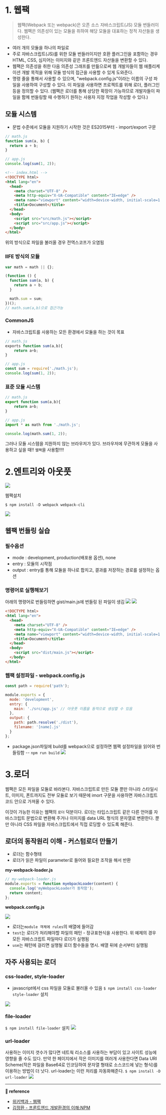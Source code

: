 # 1. 웹팩
> 웹팩(Webpack 또는 webpack)은 오픈 소스 자바스크립트(JS) 모듈 번들러이다. 웹팩은 의존성이 있는 모듈을 취하여 해당 모듈을 대표하는 정적 자산들을 생성한다.

- 여러 개의 모듈을 하나의 파일로
- 주로 자바스크립트(JS)를 위한 모듈 번들러이지만 호환 플러그인을 포함하는 경우 HTML, CSS, 심지어는 이미지와 같은 프론트엔드 자산들을 변환할 수 있다.
- 웹팩은 의존성을 취한 다음 의존성 그래프를 만듦으로써 웹 개발자들이 웹 애플리케이션 개발 목적을 위해 모듈 방식의 접근을 사용할 수 있게 도와준다. 
- 명령 줄을 통해서 사용할 수 있으며, "webpack.config.js"이라는 이름의 구성 파일을 사용하여 구성할 수 있다. 이 파일을 사용하면 프로젝트를 위해 로더, 플러그인 등을 정의할 수 있다. (웹팩은 로더를 통해 상당한 확장이 가능하므로 개발자들이 파일을 함께 번들링할 때 수행하기 원하는 사용자 지정 작업을 작성할 수 있다.) 



## 모듈 시스템
- 문법 수준에서 모듈을 지원하기 시작한 것은 ES2015부터 - import/export 구문

``` javascript
// math.js
function sum(a, b) {
  return a + b;
}
```

``` javascript
// app.js
console.log(sum(1, 2));

```

``` html
<!-- index.html -->
<!DOCTYPE html>
<html lang="en">
  <head>
    <meta charset="UTF-8" />
    <meta http-equiv="X-UA-Compatible" content="IE=edge" />
    <meta name="viewport" content="width=device-width, initial-scale=1.0" />
    <title>Document</title>
  </head>
  <body>
    <script src="src/math.js"></script>
    <script src="src/app.js"></script>
  </body>
</html>

```

위의 방식으로 파일을 불러올 경우 전역스코프가 오염됨
### IIFE 방식의 모듈
``` javascript
var math = math || {};

(function () {
  function sum(a, b) {
    return a + b;
  }

  math.sum = sum;
})();
// math.sum(a,b)으로 접근가능
```

### CommonJS
- 자바스크립트를 사용하는 모든 환경에서 모듈을 하는 것이 목표
``` javascript
// math.js
exports function sum(a,b){
    return a+b;
}
```


``` javascript
// app.js
const sum = require('./math.js');
console.log(sum(1, 2));

```

### 표준 모듈 시스템
``` javascript
// math.js
export function sum(a,b){
    return a+b;
}
```

``` javascript
// app.js
import * as math from './math.js';

console.log(math.sum(1, 2));
```

그러나 모듈 시스템을 지원하지 않는 브라우저가 있다. 브라우저에 무관하게 모듈을 사용하고 싶을 때!! `웹팩`을 사용함!!!!

# 2.엔트리와 아웃풋
![](https://images.velog.io/images/ouo_yoonk/post/d61e0cb0-4667-463a-aa81-87a9105aacd6/image.png)

웹팩설치
```
$ npm install -D webpack webpack-cli
```
![](https://images.velog.io/images/ouo_yoonk/post/804d78c1-3485-44d7-b96e-19eeafe5f782/image.png)

## 웹팩 번들링 실습
### 필수옵션
- mode : development, production(배포용 옵션), none
- entry : 모듈의 시작점
- output : entry를 통해 모듈을 하나로 합치고, 결과를 저장하는 경로를 설정하는 옵션

### 명령어로 실행해보기
아래의 명령어로 번들링하면 gist/main.js에 번들링 된 파일이 생김
![](https://images.velog.io/images/ouo_yoonk/post/18e7924b-238c-4b2c-aacc-d836220e6332/image.png)
![](https://images.velog.io/images/ouo_yoonk/post/b9b5358b-3c0e-4055-b6b7-e6f1ac36f298/image.png)

``` html
<!DOCTYPE html>
<html lang="en">
  <head>
    <meta charset="UTF-8" />
    <meta http-equiv="X-UA-Compatible" content="IE=edge" />
    <meta name="viewport" content="width=device-width, initial-scale=1.0" />
    <title>Document</title>
  </head>
  <body>
    <script src="dist/main.js"></script>    
  </body>
</html>
```

### 웹팩 설정파일 - webpack.config.js
``` javascript
const path = require('path');

module.exports = {
  mode: 'development',
  entry: {
    main: './src/app.js' // 아웃풋 이름을 동적으로 생성할 수 있음
  },
  output: {
    path: path.resolve('./dist'),
    filename: '[name].js'
  }
};
```
- package.json파일에 build를 webpack으로 설정하면 웹팩 설정파일을 읽어와 번들링함 -- `npm run build`
![](https://images.velog.io/images/ouo_yoonk/post/03172b6c-fd2b-4163-92bd-80a12a889d3d/image.png)

# 3.로더
웹팩은 모든 파일을 모듈로 바라본다. 자바스크립트로 만든 모듈 뿐만 아니라 스타일시트, 이미지, 폰트까지도 전부 모듈로 보기 때문에 imort 구문을 사용하면 자바스크립트 코드 안으로 가져올 수 있다.

이것이 가능한 이유는 웹팩의 `로더` 덕분이다. 로더는 타입스크립트 같은 다른 언어를 자바스크립트 문법으로 변환해 주거나 이미지를 data URL 형식의 문자열로 변환한다. 뿐만 아니라 CSS 파일을 자바스크립트에서 직접 로딩할 수 있도록 해준다.

## 로더의 동작원리 이해 - 커스텀로더 만들기
- 로더는 함수형태
- 로더가 읽은 파일이 parameter로 들어와 필요한 조작을 해서 반환


__my-webpack-loader.js__
``` javascript
// my-webpack-loader.js
module.exports = function myebpackLoader(content) {
  console.log('myWebpackLoader가 동작함');
  return content;
};

```
__webpack.config.js__

![](https://images.velog.io/images/ouo_yoonk/post/4e99d68b-386c-4502-ac26-211de147b791/image.png)
- 로더는`module 객체에 rules`의 배열에 들어감
- `test`는 로더가 처리해야할 파일의 패턴 - 정규표현식을 사용한다. 위 예제의 경우 모든 자바스크립트 파일마다 로더가 실행됨
- `use`는 패턴에 걸리면 실행될 로더 함수들을 명시. 배열 뒤에 순서부터 실행됨

## 자주 사용되는 로더
### css-loader, style-loader
- javascript에서 css 파일을 모듈로 불러올 수 있음
`$ npm install css-loader style-loader` 설치

![](https://images.velog.io/images/ouo_yoonk/post/9bc36967-369b-4185-8e3a-b40bded7bdfa/image.png)

### file-loader
`$ npm install file-loader` 설치
![](https://images.velog.io/images/ouo_yoonk/post/f3dbbe9f-ec56-4487-8e1c-01dd85185cf6/image.png)

### url-loader
사용하는 이미지 갯수가 많다면 네트웍 리소스를 사용하는 부담이 있고 사이트 성능에 영향을 줄 수도 있다. 만약 한 페이지에서 작은 이미지를 여러개 사용한다면 Data URI Scheme(작은 파일을 Base64로 인코딩하여 문자열 형태로 소스코드에 넣는 형식)를 이용하는 방법이 더 낫다. url-loader는 이런 처리를 자동화해준다. 
`$ npm install -D url-loader`
![](https://images.velog.io/images/ouo_yoonk/post/7c0903ca-d507-4a8b-b263-238619146372/image.png)

---
__&#128209; reference__
- [위키백과 - 웹팩](https://ko.wikipedia.org/wiki/%EC%9B%B9%ED%8C%A9)
- [김정환 - 프론트엔드 개발환경의 이해:NPM](https://jeonghwan-kim.github.io/series/2019/12/09/frontend-dev-env-npm.html)